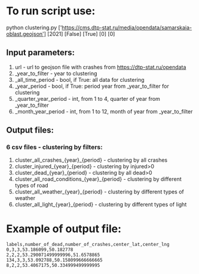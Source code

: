 # To run script use:

python clustering.py ['https://cms.dtp-stat.ru/media/opendata/samarskaia-oblast.geojson'] [2021] [False] [True] [0] [0]

## Input parameters:

1)  url - url to geojson file with crashes from https://dtp-stat.ru/opendata
2)  _year_to_filter - year to clustering
3)  _all_time_period - bool, if True: all data for clustering
4)  _year_period - bool, if True: period year from _year_to_filter for clustering
5)  _quarter_year_period - int, from 1 to 4, quarter of year from _year_to_filter
6)  _month_year_period - int, from 1 to 12, month of year from _year_to_filter

## Output files:
### 6 csv files - clustering by filters:

1)  cluster_all_crashes_{year}_{period} - clustering by all crashes
2)  cluster_injured_{year}_{period} - clustering by injured>0
3)  cluster_dead_{year}_{period} - clustering by all dead>0
4)  cluster_all_road_conditions_{year}_{period} - clustering by different types of road
5)  cluster_all_weather_{year}_{period} - clustering by different types of weather
6)  cluster_all_light_{year}_{period} - clustering by different types of light

# Example of output file:

```CSV
labels,number_of_dead,number_of_crashes,center_lat,center_lng
0,3,3,53.186099,50.182778
2,2,2,53.290071499999996,51.6578865
134,3,3,53.092788,50.158099666666665
8,2,2,53.4067175,50.334999499999995
```


